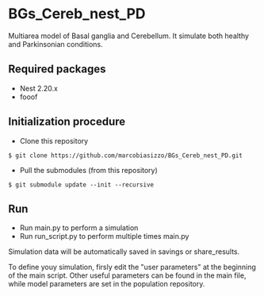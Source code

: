 # BGs_Cereb_nest_PD
Multiarea model of Basal ganglia and Cerebellum. It simulate both healthy and Parkinsonian conditions.

## Required packages
- Nest 2.20.x
- fooof

## Initialization procedure
- Clone this repository
```
$ git clone https://github.com/marcobiasizzo/BGs_Cereb_nest_PD.git
```
- Pull the submodules (from this repository)

```
$ git submodule update --init --recursive
```

## Run 
- Run main.py to perform a simulation
- Run run_script.py to perform multiple times main.py

Simulation data will be automatically saved in savings or share_results.

To define youy simulation, firsly edit the "user parameters" at the beginning of the main script.
Other useful parameters can be found in the main file, while model parameters are set in the population repository.
